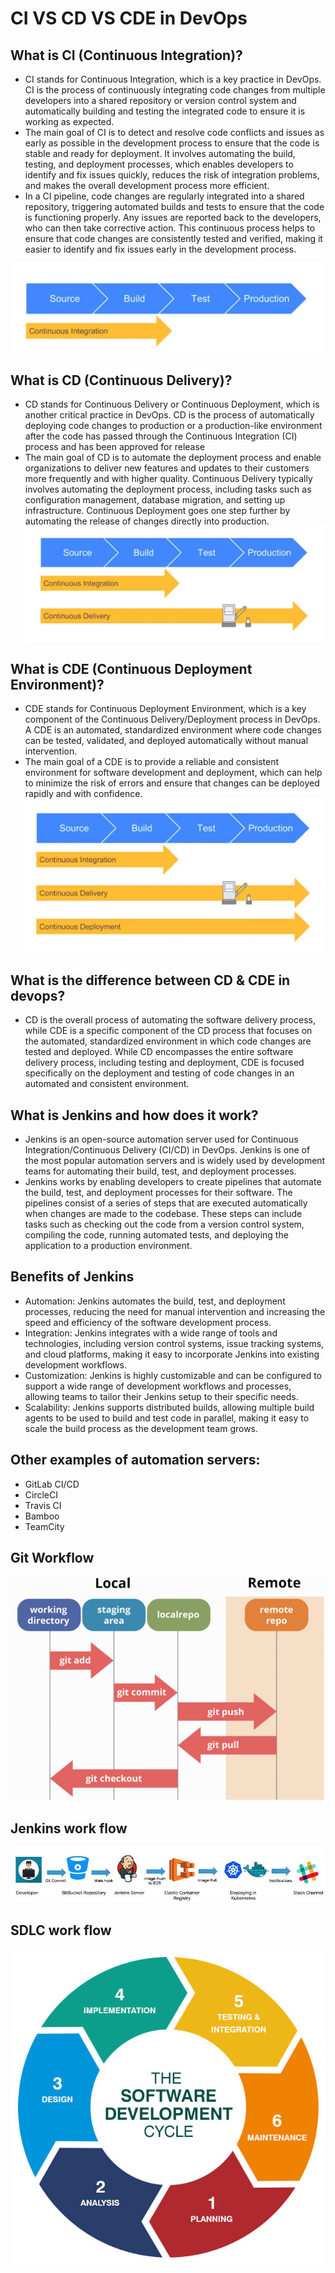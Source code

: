 # CI VS CD VS CDE in DevOps

## What is CI (Continuous Integration)?
- CI stands for Continuous Integration, which is a key practice in DevOps. CI is the process of continuously integrating code changes from multiple developers into a shared repository or version control system and automatically building and testing the integrated code to ensure it is working as expected.
- The main goal of CI is to detect and resolve code conflicts and issues as early as possible in the development process to ensure that the code is stable and ready for deployment. It involves automating the build, testing, and deployment processes, which enables developers to identify and fix issues quickly, reduces the risk of integration problems, and makes the overall development process more efficient.
- In a CI pipeline, code changes are regularly integrated into a shared repository, triggering automated builds and tests to ensure that the code is functioning properly. Any issues are reported back to the developers, who can then take corrective action. This continuous process helps to ensure that code changes are consistently tested and verified, making it easier to identify and fix issues early in the development process.

![](./images/CI_Devops.png)

## What is CD (Continuous Delivery)?
- CD stands for Continuous Delivery or Continuous Deployment, which is another critical practice in DevOps. CD is the process of automatically deploying code changes to production or a production-like environment after the code has passed through the Continuous Integration (CI) process and has been approved for release
- The main goal of CD is to automate the deployment process and enable organizations to deliver new features and updates to their customers more frequently and with higher quality. Continuous Delivery typically involves automating the deployment process, including tasks such as configuration management, database migration, and setting up infrastructure. Continuous Deployment goes one step further by automating the release of changes directly into production.
![](./images/CD_Devops.png)

## What is CDE (Continuous Deployment Environment)?
- CDE stands for Continuous Deployment Environment, which is a key component of the Continuous Delivery/Deployment process in DevOps. A CDE is an automated, standardized environment where code changes can be tested, validated, and deployed automatically without manual intervention.
- The main goal of a CDE is to provide a reliable and consistent environment for software development and deployment, which can help to minimize the risk of errors and ensure that changes can be deployed rapidly and with confidence.
![](./images/CDE_Devops.png)

## What is the difference between CD & CDE in devops?
- CD is the overall process of automating the software delivery process, while CDE is a specific component of the CD process that focuses on the automated, standardized environment in which code changes are tested and deployed. While CD encompasses the entire software delivery process, including testing and deployment, CDE is focused specifically on the deployment and testing of code changes in an automated and consistent environment.

## What is Jenkins and how does it work?
- Jenkins is an open-source automation server used for Continuous Integration/Continuous Delivery (CI/CD) in DevOps. Jenkins is one of the most popular automation servers and is widely used by development teams for automating their build, test, and deployment processes.
- Jenkins works by enabling developers to create pipelines that automate the build, test, and deployment processes for their software. The pipelines consist of a series of steps that are executed automatically when changes are made to the codebase. These steps can include tasks such as checking out the code from a version control system, compiling the code, running automated tests, and deploying the application to a production environment.

## Benefits of Jenkins
- Automation: Jenkins automates the build, test, and deployment processes, reducing the need for manual intervention and increasing the speed and efficiency of the software development process.
- Integration: Jenkins integrates with a wide range of tools and technologies, including version control systems, issue tracking systems, and cloud platforms, making it easy to incorporate Jenkins into existing development workflows.
- Customization: Jenkins is highly customizable and can be configured to support a wide range of development workflows and processes, allowing teams to tailor their Jenkins setup to their specific needs.
- Scalability: Jenkins supports distributed builds, allowing multiple build agents to be used to build and test code in parallel, making it easy to scale the build process as the development team grows.

## Other examples of automation servers:
- GitLab CI/CD
- CircleCI
- Travis CI
- Bamboo
- TeamCity

## Git Workflow
![](./images/git_workflow.jfif)

## Jenkins work flow
![](./images/Jenkins_WorkFlow.jpg)

## SDLC work flow
![](./images/SDLC_WorkFlow.png)